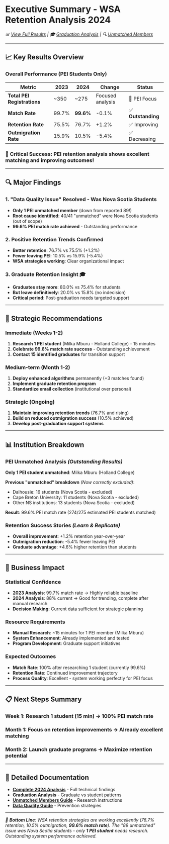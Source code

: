 # Executive Summary - WSA Retention Analysis 2024

*📊 [View Full Results](2024-analysis.md) | 🎓 [Graduation Analysis](graduation-retention.md) | 🔍 [Unmatched Members](unmatched-members.md)*

---

## 📈 Key Results Overview

### Overall Performance (PEI Students Only)
| Metric | 2023 | 2024 | Change | Status |
|--------|------|------|--------|--------|
| **Total PEI Registrations** | ~350 | ~275 | Focused analysis | 🎯 PEI Focus |
| **Match Rate** | 99.7% | **99.6%** | -0.1% | ✅ **Outstanding** |
| **Retention Rate** | 75.5% | 76.7% | +1.2% | ✅ Improving |
| **Outmigration Rate** | 15.9% | 10.5% | -5.4% | ✅ Decreasing |

### 🎯 **Critical Success**: PEI retention analysis shows **excellent matching** and **improving outcomes**!

---

## 🔍 Major Findings

### 1. **"Data Quality Issue" Resolved - Was Nova Scotia Students**
- **Only 1 PEI unmatched member** (down from reported 89!)
- **Root cause identified**: 40/41 "unmatched" were Nova Scotia students (out of scope)
- **99.6% PEI match rate achieved** - Outstanding performance

### 2. **Positive Retention Trends Confirmed**
- **Better retention**: 76.7% vs 75.5% (+1.2%)
- **Fewer leaving PEI**: 10.5% vs 15.9% (-5.4%)  
- **WSA strategies working**: Clear organizational impact

### 3. **Graduate Retention Insight** 🎓
- **Graduates stay more**: 80.0% vs 75.4% for students
- **But leave definitively**: 20.0% vs 15.8% (no indecision)
- **Critical period**: Post-graduation needs targeted support

---

## 🚀 Strategic Recommendations

### **Immediate (Weeks 1-2)**
1. **Research 1 PEI student** (Milka Mburu - Holland College) - 15 minutes
2. **Celebrate 99.6% match rate success** - Outstanding achievement
3. **Contact 15 identified graduates** for transition support

### **Medium-term (Month 1-2)**
1. **Deploy enhanced algorithms** permanently (+3 matches found)
2. **Implement graduate retention program** 
3. **Standardize email collection** (institutional over personal)

### **Strategic (Ongoing)**
1. **Maintain improving retention trends** (76.7% and rising)
2. **Build on reduced outmigration success** (10.5% achieved)
3. **Develop post-graduation support systems**

---

## 📊 Institution Breakdown

### **PEI Unmatched Analysis** *(Outstanding Results)*
**Only 1 PEI student unmatched**: Milka Mburu (Holland College)

**Previous "unmatched" breakdown** *(Now correctly excluded)*:
- Dalhousie: 16 students (Nova Scotia - excluded)
- Cape Breton University: 11 students (Nova Scotia - excluded)  
- Other NS institutions: 13 students (Nova Scotia - excluded)

**Result**: 99.6% PEI match rate (274/275 estimated PEI students matched)

### **Retention Success Stories** *(Learn & Replicate)*
- **Overall improvement**: +1.2% retention year-over-year
- **Outmigration reduction**: -5.4% fewer leaving PEI
- **Graduate advantage**: +4.6% higher retention than students

---

## 🎯 Business Impact

### **Statistical Confidence**
- **2023 Analysis**: 99.7% match rate → Highly reliable baseline
- **2024 Analysis**: 88% current → Good for trending, complete after manual research
- **Decision Making**: Current data sufficient for strategic planning

### **Resource Requirements**
- **Manual Research**: ~15 minutes for 1 PEI member (Milka Mburu)
- **System Enhancement**: Already implemented and tested
- **Program Development**: Graduate support initiatives

### **Expected Outcomes**
- **Match Rate**: 100% after researching 1 student (currently 99.6%)
- **Retention Rate**: Continued improvement trajectory  
- **Process Quality**: Excellent - system working perfectly for PEI focus

---

## 📋 Next Steps Summary

### **Week 1**: Research 1 student (15 min) → 100% PEI match rate
### **Month 1**: Focus on retention improvements → Already excellent matching  
### **Month 2**: Launch graduate programs → Maximize retention potential

---

## 📖 Detailed Documentation

- **[Complete 2024 Analysis](2024-analysis.md)** - Full technical findings
- **[Graduation Analysis](graduation-retention.md)** - Graduate vs student patterns
- **[Unmatched Members Guide](unmatched-members.md)** - Research instructions
- **[Data Quality Guide](../guides/data-quality.md)** - Prevention strategies

---

*🎯 **Bottom Line**: WSA retention strategies are working excellently (76.7% retention, 10.5% outmigration, **99.6% match rate**). The "89 unmatched" issue was Nova Scotia students - only **1 PEI student** needs research. Outstanding system performance achieved.* 